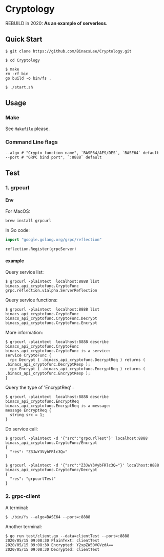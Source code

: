 # Cryptology

REBUILD in 2020:  **As an example of serverless**.

## Quick Start

```shell
$ git clone https://github.com/BinacsLee/Cryptology.git

$ cd Cryptology

$ make
rm -rf bin
go build -o bin/fs .

$ ./start.sh
```



## Usage

### Make

See `Makefile` please.

### Command Line flags

```shell
--algo # "Crypto function name", `BASE64/AES/DES`, `BASE64` default
--port # "GRPC bind port", `:8888` default
```



## Test

### 1. grpcurl

#### Env

For MacOS:

```shell
brew install grpcurl
```

In Go code:

```go
import "google.golang.org/grpc/reflection"

reflection.Register(grpcServer)
```

#### example

Query service list:

```shell
$ grpcurl -plaintext  localhost:8888 list
binacs_api_cryptofunc.CryptoFunc
grpc.reflection.v1alpha.ServerReflection
```


Query service functions:

```shell
$ grpcurl -plaintext  localhost:8888 list binacs_api_cryptofunc.CryptoFunc
binacs_api_cryptofunc.CryptoFunc.Decrypt
binacs_api_cryptofunc.CryptoFunc.Encrypt
```


More information:

```shell
$ grpcurl -plaintext  localhost:8888 describe binacs_api_cryptofunc.CryptoFunc
binacs_api_cryptofunc.CryptoFunc is a service:
service CryptoFunc {
  rpc Decrypt ( .binacs_api_cryptofunc.DecryptReq ) returns ( .binacs_api_cryptofunc.DecryptResp );
  rpc Encrypt ( .binacs_api_cryptofunc.EncryptReq ) returns ( .binacs_api_cryptofunc.EncryptResp );
}
```


Query the type of 'EncryptReq' :

```shell
$ grpcurl -plaintext  localhost:8888 describe binacs_api_cryptofunc.EncryptReq
binacs_api_cryptofunc.EncryptReq is a message:
message EncryptReq {
  string src = 1;
}
```


Do service call:

```shell
$ grpcurl -plaintext -d '{"src":"grpcurlTest"}' localhost:8888 binacs_api_cryptofunc.CryptoFunc/Encrypt
{
  "res": "Z3JwY3VybFRlc3Q="
}
```

```shell
$ grpcurl -plaintext -d '{"src":"Z3JwY3VybFRlc3Q="}' localhost:8888 binacs_api_cryptofunc.CryptoFunc/Decrypt
{
  "res": "grpcurlTest"
}
```

### 2. grpc-client

A terminal:

```shell
$ ./bin/fs --algo=BASE64 --port=:8888
```

Another terminal:

```shell
$ go run test/client.go --data=clientTest --port=:8888
2020/05/15 09:08:30 PlainText: clientTest
2020/05/15 09:08:30 Encrypted: Y2xpZW50VGVzdA==
2020/05/15 09:08:30 Decrypted: clientTest
```

